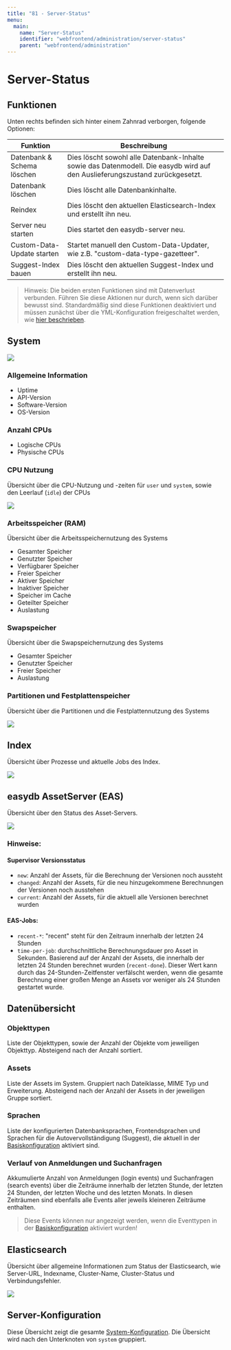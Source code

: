 ```yaml
---
title: "81 - Server-Status"
menu:
  main:
    name: "Server-Status"
    identifier: "webfrontend/administration/server-status"
    parent: "webfrontend/administration"
---
```

# Server-Status

## Funktionen

Unten rechts befinden sich hinter einem Zahnrad verborgen, folgende Optionen:

| Funktion                   | Beschreibung                                                 |
| -------------------------- | ------------------------------------------------------------ |
| Datenbank & Schema löschen | Dies löscht sowohl alle Datenbank-Inhalte sowie das Datenmodell. Die easydb wird auf den Auslieferungszustand zurückgesetzt. |
| Datenbank löschen          | Dies löscht alle Datenbankinhalte.                           |
| Reindex                    | Dies löscht den aktuellen Elasticsearch-Index und erstellt ihn neu. |
| Server neu starten         | Dies startet den easydb-server neu.                          |
| Custom-Data-Update starten | Startet manuell den Custom-Data-Updater, wie z.B. "custom-data-type-gazetteer". |
| Suggest-Index bauen        | Dies löscht den aktuellen Suggest-Index und erstellt ihn neu. |

> Hinweis: Die beiden ersten Funktionen sind mit Datenverlust verbunden. Führen Sie diese Aktionen nur durch, wenn sich darüber bewusst sind. Standardmäßig sind diese Funktionen deaktiviert und müssen zunächst über die YML-Konfiguration freigeschaltet werden, wie [hier beschrieben](/en/sysadmin/configuration/easydb-server.yml/available-variables/).

## System

![](header_de.png)

### Allgemeine Information

- Uptime
- API-Version
- Software-Version
- OS-Version

### Anzahl CPUs

- Logische CPUs
- Physische CPUs

### CPU Nutzung

Übersicht über die CPU-Nutzung und -zeiten für `user` und `system`, sowie den Leerlauf (`idle`) der CPUs

![](cpu_usage.png)

### Arbeitsspeicher (RAM)

Übersicht über die Arbeitsspeichernutzung des Systems

- Gesamter Speicher
- Genutzter Speicher
- Verfügbarer Speicher
- Freier Speicher
- Aktiver Speicher
- Inaktiver Speicher
- Speicher im Cache
- Geteilter Speicher
- Auslastung

### Swapspeicher

Übersicht über die Swapspeichernutzung des Systems

- Gesamter Speicher
- Genutzter Speicher
- Freier Speicher
- Auslastung

### Partitionen und Festplattenspeicher

Übersicht über die Partitionen und die Festplattennutzung des Systems

![](disk_usage.png)

## Index

Übersicht über Prozesse und aktuelle Jobs des Index.

![](status_index.png)

## easydb AssetServer (EAS)

Übersicht über den Status des Asset-Servers.

![](status_eas.png)

### Hinweise:

#### Supervisor Versionsstatus

- `new`: Anzahl der Assets, für die Berechnung der Versionen noch aussteht
- `changed`: Anzahl der Assets, für die neu hinzugekommene Berechnungen der Versionen noch ausstehen
- `current`: Anzahl der Assets, für die aktuell alle Versionen berechnet wurden

#### EAS-Jobs:

- `recent-*`: "recent" steht für den Zeitraum innerhalb der letzten 24 Stunden
- `time-per-job`: durchschnittliche Berechnungsdauer pro Asset in Sekunden. Basierend auf der Anzahl der Assets, die innerhalb der letzten 24 Stunden berechnet wurden (`recent-done`). Dieser Wert kann durch das 24-Stunden-Zeitfenster verfälscht werden, wenn die gesamte Berechnung einer großen Menge an Assets vor weniger als 24 Stunden gestartet wurde.

## Datenübersicht

### Objekttypen

Liste der Objekttypen, sowie der Anzahl der Objekte vom jeweiligen Objekttyp. Absteigend nach der Anzahl sortiert.

### Assets

Liste der Assets im System. Gruppiert nach Dateiklasse, MIME Typ und Erweiterung. Absteigend nach der Anzahl der Assets in der jeweiligen Gruppe sortiert.

### Sprachen

Liste der konfigurierten Datenbanksprachen, Frontendsprachen und Sprachen für die Autovervollständigung (Suggest), die aktuell in der [Basiskonfiguration](../base-config/general/#sprachen) aktiviert sind.

### Verlauf von Anmeldungen und Suchanfragen

Akkumulierte Anzahl von Anmeldungen (login events) und Suchanfragen (search events) über die Zeiträume innerhalb der letzten Stunde, der letzten 24 Stunden, der letzten Woche und des letzten Monats. In diesen Zeiträumen sind ebenfalls alle Events aller jeweils kleineren Zeiträume enthalten.

> Diese Events können nur angezeigt werden, wenn die Eventtypen in der [Basiskonfiguration](../base-config/event_logging/#benutzer-aktivität-loggen) aktiviert wurden!

## Elasticsearch

Übersicht über allgemeine Informationen zum Status der Elasticsearch, wie Server-URL, Indexname, Cluster-Name, Cluster-Status und Verbindungsfehler.

![](status_search.png)

## Server-Konfiguration

Diese Übersicht zeigt die gesamte [System-Konfiguration](/en/sysadmin/configuration/easydb-server.yml/). Die Übersicht wird nach den Unterknoten von `system` gruppiert.
